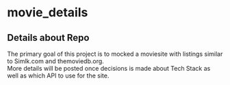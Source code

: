 # movie_details

## Details about Repo

The primary goal of this project is to mocked a moviesite with listings similar to Simlk.com and themoviedb.org.\
More details will be posted once decisions is made about Tech Stack as well as which API to use for the site. 
